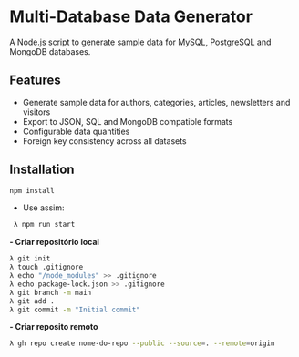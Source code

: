 # Multi-Database Data Generator

A Node.js script to generate sample data for MySQL, PostgreSQL and MongoDB databases.

## Features

- Generate sample data for authors, categories, articles, newsletters and visitors
- Export to JSON, SQL and MongoDB compatible formats
- Configurable data quantities
- Foreign key consistency across all datasets

## Installation

```bash
npm install
```

- Use assim:

```bash
 λ npm run start
 ```

**- Criar repositório local**
```bash
λ git init
λ touch .gitignore
λ echo "/node_modules" >> .gitignore
λ echo package-lock.json >> .gitignore
λ git branch -m main
λ git add .
λ git commit -m "Initial commit"
```

**- Criar reposito remoto**
```bash
λ gh repo create nome-do-repo --public --source=. --remote=origin
 ```
